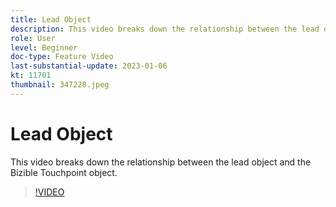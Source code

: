 ```yaml
---
title: Lead Object
description: This video breaks down the relationship between the lead object and the Bizible Touchpoint object.
role: User
level: Beginner
doc-type: Feature Video
last-substantial-update: 2023-01-06
kt: 11701
thumbnail: 347228.jpeg
---
```


# Lead Object

This video breaks down the relationship between the lead object and the Bizible Touchpoint object.

>[!VIDEO](https://video.tv.adobe.com/v/347228/?quality=12&learn=on)
